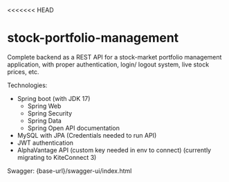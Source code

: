 <<<<<<< HEAD
# stock-portfolio-management
Complete backend as a REST API for a stock-market portfolio management application, with proper authentication, login/ logout system, live stock prices, etc.

Technologies:

- Spring boot (with JDK 17)
  - Spring Web
  - Spring Security
  - Spring Data
  - Spring Open API documentation
- MySQL with JPA (Credentials needed to run API)
- JWT authentication
- AlphaVantage API (custom key needed in env to connect) (currently migrating to KiteConnect 3)

Swagger:
{base-url}/swagger-ui/index.html

